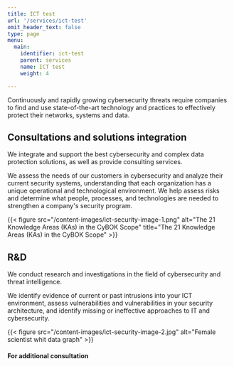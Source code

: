 ```yaml
---
title: ICT test
url: '/services/ict-test'
omit_header_text: false
type: page
menu:
  main:
    identifier: ict-test
    parent: services
    name: ICT test
    weight: 4

---
```


Continuously and rapidly growing cybersecurity threats require companies to find and use state-of-the-art technology 
and practices to effectively protect their networks, systems and data.


## Consultations and solutions integration

We integrate and support the best cybersecurity and complex data protection solutions, as well as provide consulting 
services.

We assess the needs of our customers in cybersecurity and analyze their current security systems, understanding that 
each organization has a unique operational and technological environment. We help assess risks and determine what 
people, processes, and technologies are needed to strengthen a company's security program.

{{< figure src="/content-images/ict-security-image-1.png" alt="The 21 Knowledge Areas (KAs) in the CyBOK Scope" 
title="The 21 Knowledge Areas (KAs) in the CyBOK Scope" >}}


## R&D

We conduct research and investigations in the field of cybersecurity and threat intelligence.

We identify evidence of current or past intrusions into your ICT environment, assess vulnerabilities and 
vulnerabilities in your security architecture, and identify missing or ineffective approaches to IT and cybersecurity.

{{< figure src="/content-images/ict-security-image-2.jpg" alt="Female scientist whit data graph" >}}

#### For additional consultation

